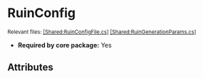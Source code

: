 # RuinConfig
<sup>Relevant files: [[Shared:RuinConfigFile.cs]](https://github.com/Regalis11/Barotrauma/blob/master/Barotrauma/BarotraumaShared/SharedSource/ContentManagement/ContentFile/RuinConfigFile.cs) [[Shared:RuinGenerationParams.cs]](https://github.com/Regalis11/Barotrauma/blob/master/Barotrauma/BarotraumaShared/SharedSource/Map/Levels/Ruins/RuinGenerationParams.cs)</sup>
- **Required by core package:** Yes



## Attributes



